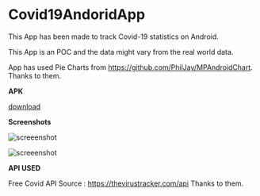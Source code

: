 # Covid19AndoridApp

This App has been made to track Covid-19 statistics on Android. 

This App is an POC and the data might vary from the real world data. 

App has used Pie Charts from https://github.com/PhilJay/MPAndroidChart. Thanks to them.






**APK**

[download](https://github.com/vimaltiwari2612/Covid19AndroidApp/blob/master/Covid%2019.apk?raw=true)






**Screenshots**

![screeenshot](https://github.com/vimaltiwari2612/Covid19AndroidApp/blob/master/Screenshots/1.PNG)

![screeenshot](https://github.com/vimaltiwari2612/Covid19AndroidApp/blob/master/Screenshots/2.PNG)






**API USED**

Free Covid API Source : https://thevirustracker.com/api
Thanks to them.
